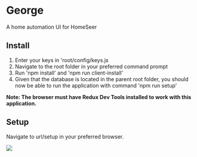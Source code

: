 # George
A home automation UI for HomeSeer
## Install
1. Enter your keys in 'root/config/keys.js
2. Navigate to the root folder in your preferred command prompt
3. Run 'npm install' and 'npm run client-install'
4. Given that the database is located in the parent root folder, you should now be able to run the application with command 'npm run setup'

**Note: The browser must have Redux Dev Tools installed to work with this application.**
## Setup
Navigate to url/setup in your preferred browser.

![](setup.gif)
